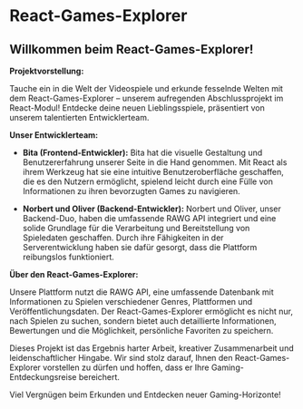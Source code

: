 # React-Games-Explorer

## Willkommen beim React-Games-Explorer!

**Projektvorstellung:**

Tauche ein in die Welt der Videospiele und erkunde fesselnde Welten mit dem React-Games-Explorer – unserem aufregenden Abschlussprojekt im React-Modul! Entdecke deine neuen Lieblingsspiele, präsentiert von unserem talentierten Entwicklerteam.

**Unser Entwicklerteam:**

- **Bita (Frontend-Entwickler):**
  Bita hat die visuelle Gestaltung und Benutzererfahrung unserer Seite in die Hand genommen. Mit React als ihrem Werkzeug hat sie eine intuitive Benutzeroberfläche geschaffen, die es den Nutzern ermöglicht, spielend leicht durch eine Fülle von Informationen zu ihren bevorzugten Games zu navigieren.

- **Norbert und Oliver (Backend-Entwickler):**
  Norbert und Oliver, unser Backend-Duo, haben die umfassende RAWG API integriert und eine solide Grundlage für die Verarbeitung und Bereitstellung von Spieledaten geschaffen. Durch ihre Fähigkeiten in der Serverentwicklung haben sie dafür gesorgt, dass die Plattform reibungslos funktioniert.

**Über den React-Games-Explorer:**

Unsere Plattform nutzt die RAWG API, eine umfassende Datenbank mit Informationen zu Spielen verschiedener Genres, Plattformen und Veröffentlichungsdaten. Der React-Games-Explorer ermöglicht es nicht nur, nach Spielen zu suchen, sondern bietet auch detaillierte Informationen, Bewertungen und die Möglichkeit, persönliche Favoriten zu speichern.

Dieses Projekt ist das Ergebnis harter Arbeit, kreativer Zusammenarbeit und leidenschaftlicher Hingabe. Wir sind stolz darauf, Ihnen den React-Games-Explorer vorstellen zu dürfen und hoffen, dass er Ihre Gaming-Entdeckungsreise bereichert.

Viel Vergnügen beim Erkunden und Entdecken neuer Gaming-Horizonte!
